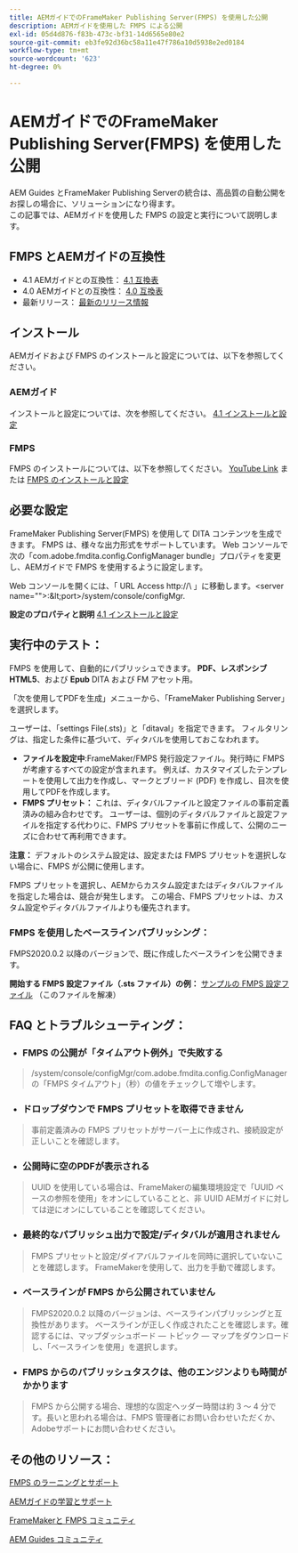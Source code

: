 ```yaml
---
title: AEMガイドでのFrameMaker Publishing Server(FMPS) を使用した公開
description: AEMガイドを使用した FMPS による公開
exl-id: 05d4d876-f83b-473c-bf31-14d6565e80e2
source-git-commit: eb3fe92d36bc58a11e47f786a10d5938e2ed0184
workflow-type: tm+mt
source-wordcount: '623'
ht-degree: 0%

---
```


# AEMガイドでのFrameMaker Publishing Server(FMPS) を使用した公開

AEM Guides とFrameMaker Publishing Serverの統合は、高品質の自動公開をお探しの場合に、ソリューションになり得ます。\
この記事では、AEMガイドを使用した FMPS の設定と実行について説明します。

## FMPS とAEMガイドの互換性

- 4.1 AEMガイドとの互換性： [4.1 互換表](https://experienceleague.adobe.com/docs/experience-manager-guides-learn/tutorials/release-info/release-notes/on-prem-release-notes/release-notes-4.1.html?lang=en/#compatibility-matrix)
- 4.0 AEMガイドとの互換性： [4.0 互換表](https://helpx.adobe.com/xml-documentation-for-experience-manager/release-note/release-notes-xml-documentation-solution-4-0.html/#Compatibility%20matrix)
- 最新リリース： [最新のリリース情報](https://experienceleague.adobe.com/docs/experience-manager-guides-learn/tutorials/release-info/latest-release-info.html?lang=en)

## インストール

AEMガイドおよび FMPS のインストールと設定については、以下を参照してください。

### AEMガイド

インストールと設定については、次を参照してください。 [4.1 インストールと設定](https://helpx.adobe.com/content/dam/help/en/xml-documentation-solution/4-1-2/Adobe-Experience-Manager-Guides_Installation-Configuration-Guide_EN.pdf)

### FMPS

FMPS のインストールについては、以下を参照してください。 [YouTube Link](https://www.youtube.com/watch?v=2deelyM5VA8&amp;t) または [FMPS のインストールと設定](https://help.adobe.com/en_US/framemaker/server/index.html#t=fmps-user-guide%2Finstall_config_fmps.html%23install_config_fmps&amp;rhtocid=_2)

## 必要な設定

FrameMaker Publishing Server(FMPS) を使用して DITA コンテンツを生成できます。 FMPS は、様々な出力形式をサポートしています。 Web コンソールで次の「com.adobe.fmdita.config.ConfigManager bundle」プロパティを変更し、AEMガイドで FMPS を使用するように設定します。

Web コンソールを開くには、「 URL Access http://\ 」に移動します。&lt;server name=&quot;&quot;>:\&lt;port>/system/console/configMgr.

**設定のプロパティと説明** [4.1 インストールと設定](https://helpx.adobe.com/content/dam/help/en/xml-documentation-solution/4-1-2/Adobe-Experience-Manager-Guides_Installation-Configuration-Guide_EN.pdf#page=89)

## 実行中のテスト：

FMPS を使用して、自動的にパブリッシュできます。 **PDF、レスポンシブHTML5**、および **Epub** DITA および FM アセット用。

「次を使用してPDFを生成」メニューから、「FrameMaker Publishing Server」を選択します。

ユーザーは、「settings File(.sts)」と「ditaval」を指定できます。 フィルタリングは、指定した条件に基づいて、ディタバルを使用しておこなわれます。

- **ファイルを設定中**:FrameMaker/FMPS 発行設定ファイル。発行時に FMPS が考慮するすべての設定が含まれます。 例えば、カスタマイズしたテンプレートを使用して出力を作成し、マークとブリード (PDF) を作成し、目次を使用してPDFを作成します。
- **FMPS プリセット：** これは、ディタバルファイルと設定ファイルの事前定義済みの組み合わせです。 ユーザーは、個別のディタバルファイルと設定ファイルを指定する代わりに、FMPS プリセットを事前に作成して、公開のニーズに合わせて再利用できます。

**注意：** デフォルトのシステム設定は、設定または FMPS プリセットを選択しない場合に、FMPS が公開に使用します。

FMPS プリセットを選択し、AEMからカスタム設定またはディタバルファイルを指定した場合は、競合が発生します。 この場合、FMPS プリセットは、カスタム設定やディタバルファイルよりも優先されます。

### FMPS を使用したベースラインパブリッシング：

FMPS2020.0.2 以降のバージョンで、既に作成したベースラインを公開できます。

**開始する FMPS 設定ファイル（.sts ファイル）の例：** [サンプルの FMPS 設定ファイル](https://acrobat.adobe.com/link/track?uri=urn:aaid:scds:US:ef750752-7a7e-4e51-923e-6b7d9861ed54) （このファイルを解凍）

## FAQ とトラブルシューティング：

- ### FMPS の公開が「タイムアウト例外」で失敗する

>/system/console/configMgr/com.adobe.fmdita.config.ConfigManager の「FMPS タイムアウト」（秒）の値をチェックして増やします。

- ### ドロップダウンで FMPS プリセットを取得できません

>事前定義済みの FMPS プリセットがサーバー上に作成され、接続設定が正しいことを確認します。

- ### 公開時に空のPDFが表示される

>UUID を使用している場合は、FrameMakerの編集環境設定で「UUID ベースの参照を使用」をオンにしていることと、非 UUID AEMガイドに対しては逆にオンにしていることを確認してください。

- ### 最終的なパブリッシュ出力で設定/ディタバルが適用されません

>FMPS プリセットと設定/ダイアバルファイルを同時に選択していないことを確認します。 FrameMakerを使用して、出力を手動で確認します。

- ### ベースラインが FMPS から公開されていません

>FMPS2020.0.2 以降のバージョンは、ベースラインパブリッシングと互換性があります。
>ベースラインが正しく作成されたことを確認します。確認するには、マップダッシュボード — トピック — マップをダウンロードし、「ベースラインを使用」を選択します。
- ### FMPS からのパブリッシュタスクは、他のエンジンよりも時間がかかります

>FMPS から公開する場合、理想的な固定ヘッダー時間は約 3 ～ 4 分です。長いと思われる場合は、FMPS 管理者にお問い合わせいただくか、Adobeサポートにお問い合わせください。

## その他のリソース：

[FMPS のラーニングとサポート](https://helpx.adobe.com/support/framemaker-publishing-server.html)

[AEMガイドの学習とサポート](https://helpx.adobe.com/in/support/xml-documentation-for-experience-manager.html)

[FrameMakerと FMPS コミュニティ](https://community.adobe.com/t5/framemaker/ct-p/ct-framemaker?page=1&amp;sort=latest_replies&amp;lang=all&amp;tabid=all)

[AEM Guides コミュニティ](https://experienceleaguecommunities.adobe.com/t5/experience-manager-guides/ct-p/aem-xml-documentation)
